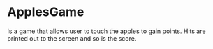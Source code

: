 # ApplesGame
Is a game that allows user to touch the apples to gain points. Hits are printed out to the screen and so is the score.
